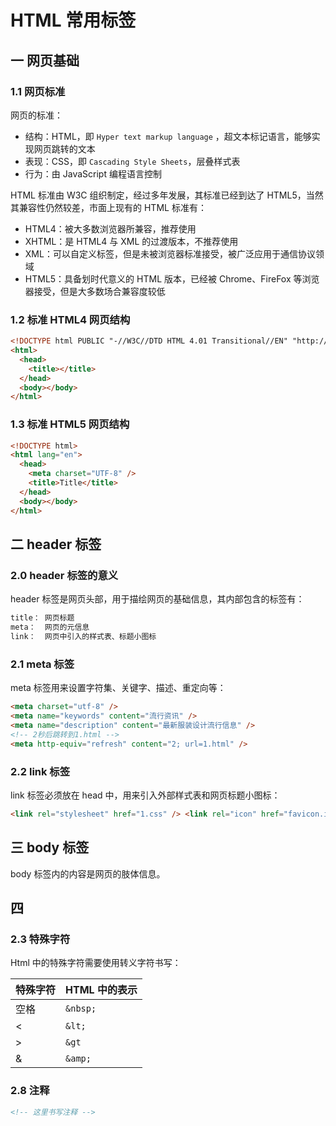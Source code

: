 # HTML 常用标签

## 一 网页基础

### 1.1 网页标准

网页的标准：

- 结构：HTML，即 `Hyper text markup language` ，超文本标记语言，能够实现网页跳转的文本
- 表现：CSS，即 `Cascading Style Sheets`，层叠样式表
- 行为：由 JavaScript 编程语言控制

HTML 标准由 W3C 组织制定，经过多年发展，其标准已经到达了 HTML5，当然其兼容性仍然较差，市面上现有的 HTML 标准有：

- HTML4：被大多数浏览器所兼容，推荐使用
- XHTML：是 HTML4 与 XML 的过渡版本，不推荐使用
- XML：可以自定义标签，但是未被浏览器标准接受，被广泛应用于通信协议领域
- HTML5：具备划时代意义的 HTML 版本，已经被 Chrome、FireFox 等浏览器接受，但是大多数场合兼容度较低

### 1.2 标准 HTML4 网页结构

```html
<!DOCTYPE html PUBLIC "-//W3C//DTD HTML 4.01 Transitional//EN" "http://www.w3.org/TR/html4/loose.dtd">
<html>
  <head>
    <title></title>
  </head>
  <body></body>
</html>
```

### 1.3 标准 HTML5 网页结构

```html
<!DOCTYPE html>
<html lang="en">
  <head>
    <meta charset="UTF-8" />
    <title>Title</title>
  </head>
  <body></body>
</html>
```

## 二 header 标签

### 2.0 header 标签的意义

header 标签是网页头部，用于描绘网页的基础信息，其内部包含的标签有：

```txt
title： 网页标题
meta：  网页的元信息
link：  网页中引入的样式表、标题小图标
```

### 2.1 meta 标签

meta 标签用来设置字符集、关键字、描述、重定向等：

```html
<meta charset="utf-8" />
<meta name="keywords" content="流行资讯" />
<meta name="description" content="最新服装设计流行信息" />
<!-- 2秒后跳转到1.html -->
<meta http-equiv="refresh" content="2; url=1.html" />
```

### 2.2 link 标签

link 标签必须放在 head 中，用来引入外部样式表和网页标题小图标：

```html
<link rel="stylesheet" href="1.css" /> <link rel="icon" href="favicon.ico" />
```

## 三 body 标签

body 标签内的内容是网页的肢体信息。

## 四

### 2.3 特殊字符

Html 中的特殊字符需要使用转义字符书写：

| 特殊字符 | HTML 中的表示 |
| -------- | ------------- |
| 空格     | `&nbsp;`      |
| <        | `&lt;`        |
| >        | `&gt`         |
| &        | `&amp;`       |

### 2.8 注释

```html
<!-- 这里书写注释 -->
```
